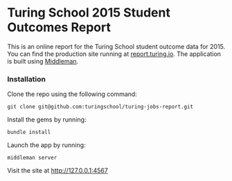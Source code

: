 # Turing School 2015 Student Outcomes Report

This is an online report for the Turing School student outcome data for 2015. You can find the production site running at [report.turing.io](http://report.turing.io). The application is built using [Middleman](https://middlemanapp.com/).

### Installation

Clone the repo using the following command:

```
git clone git@github.com:turingschool/turing-jobs-report.git
```

Install the gems by running:

```
bundle install
```

Launch the app by running:

```
middleman server
```

Visit the site at http://127.0.0.1:4567
